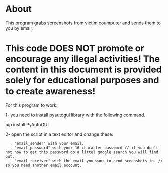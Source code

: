 # About
This program grabs screenshots from victim coumputer and sends them to you by email.

# This code DOES NOT promote or encourage any illegal activities! The content in this document is provided solely for educational purposes and to create awareness!

For this program to work: 

1- you need to install pyautogui library with the following command.

pip install PyAutoGUI

2- open the script in a text editor and change these:

      . "email_sender" with your email.
      . "email_password" with your 16 character password // if you don't not how to get this password do a littel google search you will find out.
      . "email_receiver" with the email you want to send sceenshots to. // so you need another email account.
      


